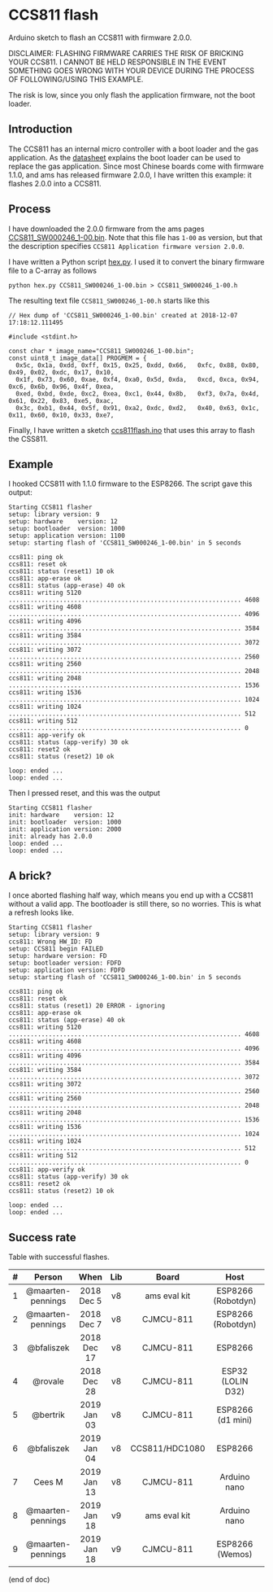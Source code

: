 # CCS811 flash
Arduino sketch to flash an CCS811 with firmware 2.0.0.

DISCLAIMER: FLASHING FIRMWARE CARRIES THE RISK OF BRICKING YOUR CCS811. 
I CANNOT BE HELD RESPONSIBLE IN THE EVENT SOMETHING GOES WRONG WITH 
YOUR DEVICE DURING THE PROCESS OF FOLLOWING/USING THIS EXAMPLE. 

The risk is low, since you only flash the application firmware, not the boot loader.


## Introduction
The CCS811 has an internal micro controller with a boot loader and the gas application.
As the [datasheet](http://ams.com/ccs811) explains the boot loader can be used to replace the gas application.
Since most Chinese boards come with firmware 1.1.0, and ams has released firmware 2.0.0, I have written 
this example: it flashes 2.0.0 into a CCS811.


## Process
I have downloaded the 2.0.0 firmware from the ams pages
[CCS811_SW000246_1-00.bin](http://ams.com/ccs811#tab/tools).
Note that this file has `1-00` as version, but that the description 
specifies `CCS811 Application firmware version 2.0.0`.

I have written a Python script [hex.py](hex.py).
I used it to convert the binary firmware file to a C-array as follows
```
python hex.py CCS811_SW000246_1-00.bin > CCS811_SW000246_1-00.h
```
The resulting text file `CCS811_SW000246_1-00.h` starts like this
```
// Hex dump of 'CCS811_SW000246_1-00.bin' created at 2018-12-07 17:18:12.111495

#include <stdint.h>

const char * image_name="CCS811_SW000246_1-00.bin";
const uint8_t image_data[] PROGMEM = {
  0x5c, 0x1a, 0xdd, 0xff, 0x15, 0x25, 0xdd, 0x66,   0xfc, 0x88, 0x80, 0x49, 0x02, 0xdc, 0x17, 0x10, 
  0x1f, 0x73, 0x60, 0xae, 0xf4, 0xa0, 0x5d, 0xda,   0xcd, 0xca, 0x94, 0xc6, 0x6b, 0x96, 0x4f, 0xea, 
  0xed, 0xbd, 0xde, 0xc2, 0xea, 0xc1, 0x44, 0x8b,   0xf3, 0x7a, 0x4d, 0x61, 0x22, 0x83, 0xe5, 0xac, 
  0x3c, 0xb1, 0x44, 0x5f, 0x91, 0xa2, 0xdc, 0xd2,   0x40, 0x63, 0x1c, 0x11, 0x60, 0x10, 0x33, 0xe7, 
```

Finally, I have written a sketch [ccs811flash.ino](ccs811flash.ino) that uses this array to 
flash the CSS811.


## Example
I hooked CCS811 with 1.1.0 firmware to the ESP8266.
The script gave this output:
```
Starting CCS811 flasher
setup: library version: 9
setup: hardware    version: 12
setup: bootloader  version: 1000
setup: application version: 1100
setup: starting flash of 'CCS811_SW000246_1-00.bin' in 5 seconds

ccs811: ping ok
ccs811: reset ok
ccs811: status (reset1) 10 ok
ccs811: app-erase ok
ccs811: status (app-erase) 40 ok
ccs811: writing 5120 ................................................................ 4608
ccs811: writing 4608 ................................................................ 4096
ccs811: writing 4096 ................................................................ 3584
ccs811: writing 3584 ................................................................ 3072
ccs811: writing 3072 ................................................................ 2560
ccs811: writing 2560 ................................................................ 2048
ccs811: writing 2048 ................................................................ 1536
ccs811: writing 1536 ................................................................ 1024
ccs811: writing 1024 ................................................................ 512
ccs811: writing 512 ................................................................ 0
ccs811: app-verify ok
ccs811: status (app-verify) 30 ok
ccs811: reset2 ok
ccs811: status (reset2) 10 ok

loop: ended ...
loop: ended ...
```

Then I pressed reset, and this was the output
```
Starting CCS811 flasher
init: hardware    version: 12
init: bootloader  version: 1000
init: application version: 2000
init: already has 2.0.0
loop: ended ...
loop: ended ...
```

## A brick?
I once aborted flashing half way, which means you end up with a CCS811 without a valid app.
The bootloader is still there, so no worries. 
This is what a refresh looks like.

```
Starting CCS811 flasher
setup: library version: 9
ccs811: Wrong HW_ID: FD
setup: CCS811 begin FAILED
setup: hardware version: FD
setup: bootloader version: FDFD
setup: application version: FDFD
setup: starting flash of 'CCS811_SW000246_1-00.bin' in 5 seconds

ccs811: ping ok
ccs811: reset ok
ccs811: status (reset1) 20 ERROR - ignoring
ccs811: app-erase ok
ccs811: status (app-erase) 40 ok
ccs811: writing 5120 ................................................................ 4608
ccs811: writing 4608 ................................................................ 4096
ccs811: writing 4096 ................................................................ 3584
ccs811: writing 3584 ................................................................ 3072
ccs811: writing 3072 ................................................................ 2560
ccs811: writing 2560 ................................................................ 2048
ccs811: writing 2048 ................................................................ 1536
ccs811: writing 1536 ................................................................ 1024
ccs811: writing 1024 ................................................................ 512
ccs811: writing 512 ................................................................ 0
ccs811: app-verify ok
ccs811: status (app-verify) 30 ok
ccs811: reset2 ok
ccs811: status (reset2) 10 ok

loop: ended ...
loop: ended ...
```


## Success rate
Table with successful flashes.

| # | Person            | When         | Lib      | Board           | Host                | IDE         |
|:-:|:-----------------:|:------------:|:--------:|:---------------:|:-------------------:|:-----------:|
| 1 | @maarten-pennings | 2018 Dec  5  | v8       | ams eval kit    | ESP8266 (Robotdyn)  |  Arduino    |
| 2 | @maarten-pennings | 2018 Dec  7  | v8       | CJMCU-811       | ESP8266 (Robotdyn)  |  Arduino    |
| 3 | @bfaliszek        | 2018 Dec 17  | v8       | CJMCU-811       | ESP8266             |  Arduino    |
| 4 | @rovale           | 2018 Dec 28  | v8       | CJMCU-811       | ESP32 (LOLIN D32)   |  Arduino    |
| 5 | @bertrik          | 2019 Jan 03  | v8       | CJMCU-811       | ESP8266 (d1 mini)   |  platformio |
| 6 | @bfaliszek        | 2019 Jan 04  | v8       | CCS811/HDC1080  | ESP8266             |  Arduino    |
| 7 | Cees M            | 2019 Jan 13  | v8       | CJMCU-811       | Arduino nano        |  Arduino    |
| 8 | @maarten-pennings | 2019 Jan 18  | v9       | ams eval kit    | Arduino nano        |  Arduino    |
| 9 | @maarten-pennings | 2019 Jan 18  | v9       | CJMCU-811       | ESP8266 (Wemos)     |  Arduino    |


(end of doc)
